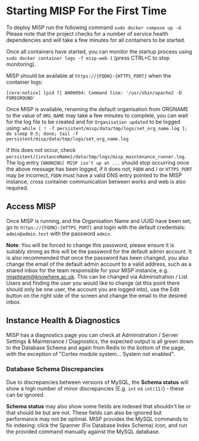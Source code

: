 <!--
SPDX-FileCopyrightText: 2024 Jisc Services Limited
SPDX-FileContributor: Clive Bream
SPDX-FileContributor: James Ellor

SPDX-License-Identifier: GPL-3.0-only
-->

# Starting MISP For the First Time

To deploy MISP run the following command `sudo docker compose up -d`. Please note that the project
checks for a number of service health dependencies and will take a few minutes for all containers to
be started.

Once all containers have started, you can monitor the startup process using
`sudo docker container logs -f misp-web-1` (press CTRL+C to stop monitoring).

MISP should be available at `https://{FQDN}:{HTTPS_PORT}` when the container logs:

```log
[core:notice] [pid 7] AH00094: Command line: '/usr/sbin/apache2 -D FOREGROUND'
```

Once MISP is available, renaming the default organisation from ORGNAME to the value of `ORG_NAME`
may take a few minutes to complete, you can wait for the log file to be created and for
`Organisation updated` to be logged using:
`while [ ! -f persistent/misp/data/tmp/logs/set_org_name.log ]; do sleep 0.5; done; tail -f persistent/misp/data/tmp/logs/set_org_name.log​`

if this does not occur, check `persistent/{instanceName}/data/tmp/logs/misp_maintenance_runner.log`.
The log entry `[WARNING] MISP isn't up at ...` should stop occurring once the above message has been
logged, if it does not, `FQDN` and / or `HTTPS_PORT` may be incorrect, `FQDN` must have a valid DNS
entry pointed to the MISP instance, cross container communication between works and web is also
required.

## Access MISP

Once MISP is running, and the Organisation Name and UUID have been set, go to
`https://{FQDN}:{HTTPS_PORT}` and login with the default credentials: `admin@admin.test` with the
password `admin`.

**Note**: You will be forced to change this password, please ensure it is suitably strong as this
will be the password for the default admin account. It is also recommended that once the password
has been changed, you also change the email of the default admin account to a valid address, such as
a shared inbox for the team responsible for your MISP instance, e.g. mispteam@knowhere.ac.uk. This
can be changed via Administration / List Users and finding the user you would like to change (at
this point there should only be one user, the account you are logged into), use the Edit button on
the right side of the screen and change the email to the desired inbox.

## Instance Health & Diagnostics

MISP has a diagnostics page you can check at Administration / Server Settings & Maintenance /
Diagnostics, the expected output is all green down to the Database Schema and again from Redis to
the bottom of the page, with the exception of "Cortex module system... System not enabled".

### Database Schema Discrepancies

Due to discrepancies between versions of MySQL, the **Schema status** will show a high number of
minor discrepancies (E.g. `int` vs `int(11)`) - these can be ignored.

**Schema status** may also show some fields are indexed that shouldn't be or that should be but are
not. These fields can also be ignored but performance may not be optimal. MISP provides the MySQL
commands to fix indexing: click the Spanner (Fix Database Index Schema) icon, and run the provided
command manually against the MySQL database.
